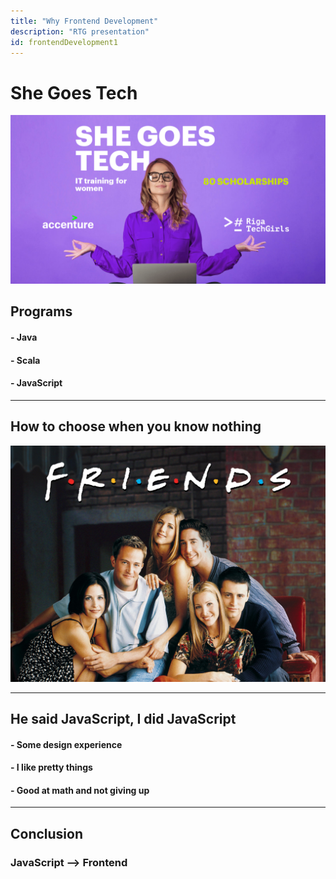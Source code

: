 ```yaml
---
title: "Why Frontend Development"
description: "RTG presentation"
id: frontendDevelopment1
---
```

# She Goes Tech
![SheGoesTech](../../static/img/FE/sheGoesTech.png)


## Programs

#### - Java  
#### - Scala  
#### - JavaScript  

---

## How to choose when you know nothing
![Challenges](../../static/img/FE/friends.jpg)

---

## He said JavaScript, I did JavaScript
#### - Some design experience  
#### - I like pretty things 
#### - Good at math and not giving up  

---

## Conclusion
### JavaScript --> Frontend

